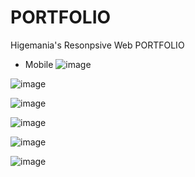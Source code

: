 # PORTFOLIO
Higemania's Resonpsive Web PORTFOLIO

* Mobile
![image](https://user-images.githubusercontent.com/60690630/143579540-a236685a-b565-4aa9-a244-b6191fd6b266.png)

![image](https://user-images.githubusercontent.com/60690630/143579643-f4283c5d-cf72-4500-afdf-734aaa68fb49.png)

![image](https://user-images.githubusercontent.com/60690630/143579691-0a421c94-00c9-441d-945d-7cea57c213a6.png)

![image](https://user-images.githubusercontent.com/60690630/143579748-449c4dca-8877-4ae6-a752-06c6ea436ca5.png)

![image](https://user-images.githubusercontent.com/60690630/143579808-555523f8-d367-4fc8-ae1f-8d12e8b71a75.png)

![image](https://user-images.githubusercontent.com/60690630/143579908-d08efcf5-5bc8-4a7f-8d9f-bb657494a8bd.png)

